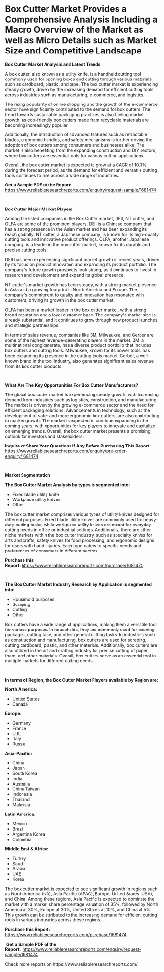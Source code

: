 <p><h1>Box Cutter Market Provides a Comprehensive Analysis Including a Macro Overview of the Market as well as Micro Details such as Market Size and Competitive Landscape</h1></p><p><strong>Box Cutter Market Analysis and Latest Trends</strong></p>
<p><p>A box cutter, also known as a utility knife, is a handheld cutting tool commonly used for opening boxes and cutting through various materials such as cardboard, plastic, and tape. The box cutter market is experiencing steady growth, driven by the increasing demand for efficient cutting tools across industries such as manufacturing, e-commerce, and logistics.</p><p>The rising popularity of online shopping and the growth of the e-commerce sector have significantly contributed to the demand for box cutters. The trend towards sustainable packaging practices is also fueling market growth, as eco-friendly box cutters made from recyclable materials are becoming increasingly popular.</p><p>Additionally, the introduction of advanced features such as retractable blades, ergonomic handles, and safety mechanisms is further driving the adoption of box cutters among consumers and businesses alike. The market is also benefiting from the expanding construction and DIY sectors, where box cutters are essential tools for various cutting applications.</p><p>Overall, the box cutter market is expected to grow at a CAGR of 10.3% during the forecast period, as the demand for efficient and versatile cutting tools continues to rise across a wide range of industries.</p></p>
<p><strong>Get a Sample PDF of the Report:&nbsp;</strong> <a href="https://www.reliableresearchreports.com/enquiry/request-sample/1681474">https://www.reliableresearchreports.com/enquiry/request-sample/1681474</a></p>
<p>&nbsp;</p>
<p><strong>Box Cutter Major Market Players</strong></p>
<p><p>Among the listed companies in the Box Cutter market, DElI, NT cutter, and OLFA are some of the prominent players. DElI is a Chinese company that has a strong presence in the Asian market and has been expanding its reach globally. NT cutter, a Japanese company, is known for its high-quality cutting tools and innovative product offerings. OLFA, another Japanese company, is a leader in the box cutter market, known for its durable and precise cutting tools.</p><p>DElI has been experiencing significant market growth in recent years, driven by its focus on product innovation and expanding its product portfolio. The company's future growth prospects look strong, as it continues to invest in research and development and expand its global presence.</p><p>NT cutter's market growth has been steady, with a strong market presence in Asia and a growing footprint in North America and Europe. The company's commitment to quality and innovation has resonated with customers, driving its growth in the box cutter market.</p><p>OLFA has been a market leader in the box cutter market, with a strong brand reputation and a loyal customer base. The company's market size is already substantial, and it continues to grow through new product launches and strategic partnerships.</p><p>In terms of sales revenue, companies like 3M, Milwaukee, and Gerber are some of the highest revenue-generating players in the market. 3M, a multinational conglomerate, has a diverse product portfolio that includes box cutters and cutting tools. Milwaukee, known for its power tools, has been expanding its presence in the cutting tools market. Gerber, a well-known brand in the tool industry, also generates significant sales revenue from its box cutter products.</p></p>
<p>&nbsp;</p>
<p><strong>What Are The Key Opportunities For Box Cutter Manufacturers?</strong></p>
<p><p>The global box cutter market is experiencing steady growth, with increasing demand from industries such as logistics, construction, and manufacturing. The market is driven by the growing e-commerce sector and the need for efficient packaging solutions. Advancements in technology, such as the development of safer and more ergonomic box cutters, are also contributing to market growth. The market is expected to continue expanding in the coming years, with opportunities for key players to innovate and capitalize on emerging trends. Overall, the box cutter market presents a promising outlook for investors and stakeholders.</p></p>
<p><strong>Inquire or Share Your Questions If Any Before Purchasing This Report:</strong> <a href="https://www.reliableresearchreports.com/enquiry/pre-order-enquiry/1681474">https://www.reliableresearchreports.com/enquiry/pre-order-enquiry/1681474</a></p>
<p>&nbsp;</p>
<p><strong>Market Segmentation</strong></p>
<p><strong>The Box Cutter Market Analysis by types is segmented into:</strong></p>
<p><ul><li>Fixed blade utility knife</li><li>Workplace utility knives</li><li>Other</li></ul></p>
<p><p>The box cutter market comprises various types of utility knives designed for different purposes. Fixed blade utility knives are commonly used for heavy-duty cutting tasks, while workplace utility knives are meant for everyday cutting needs in office or industrial settings. Additionally, there are other niche markets within the box cutter industry, such as specialty knives for arts and crafts, safety knives for food processing, and ergonomic designs for users with hand injuries. Each type caters to specific needs and preferences of consumers in different sectors.</p></p>
<p><strong>Purchase this Report:&nbsp;</strong><a href="https://www.reliableresearchreports.com/purchase/1681474">https://www.reliableresearchreports.com/purchase/1681474</a></p>
<p>&nbsp;</p>
<p><strong>The Box Cutter Market Industry Research by Application is segmented into:</strong></p>
<p><ul><li>Household purposes</li><li>Scraping</li><li>Cutting</li><li>Other</li></ul></p>
<p><p>Box cutters have a wide range of applications, making them a versatile tool for various purposes. In households, they are commonly used for opening packages, cutting tape, and other general cutting tasks. In industries such as construction and manufacturing, box cutters are used for scraping, cutting cardboard, plastic, and other materials. Additionally, box cutters are also utilized in the art and crafting industry for precise cutting of paper, foam, and other materials. Overall, box cutters serve as an essential tool in multiple markets for different cutting needs.</p></p>
<p>&nbsp;</p>
<p><strong>In terms of Region, the Box Cutter Market Players available by Region are:</strong></p>
<p>
    <p> <strong> North America: </strong>
        <ul>
            <li>United States</li>
            <li>Canada</li>
        </ul>
        </p> 
    <p> <strong> Europe: </strong>
        <ul>
            <li>Germany</li>
            <li>France</li>
            <li>U.K.</li>
            <li>Italy</li>
            <li>Russia</li>
        </ul>
        </p> 
    <p> <strong> Asia-Pacific: </strong>
        <ul>
            <li>China</li>
            <li>Japan</li>
            <li>South Korea</li>
            <li>India</li>
            <li>Australia</li>
            <li>China Taiwan</li>
            <li>Indonesia</li>
            <li>Thailand</li>
            <li>Malaysia</li>
        </ul>
        </p> 
    <p> <strong> Latin America: </strong>
        <ul>
            <li>Mexico</li>
            <li>Brazil</li>
            <li>Argentina Korea</li>
            <li>Colombia</li>
        </ul>
        </p> 
    <p> <strong> Middle East & Africa: </strong>
        <ul>
            <li>Turkey</li>
            <li>Saudi</li>
            <li>Arabia</li>
            <li>UAE</li>
            <li>Korea</li>
        </ul>
    </p>
    </p>
<p><p>The box cutter market is expected to see significant growth in regions such as North America (NA), Asia Pacific (APAC), Europe, United States (USA), and China. Among these regions, Asia Pacific is expected to dominate the market with a market share percentage valuation of 35%, followed by North America at 30%, Europe at 20%, United States at 10%, and China at 5%. This growth can be attributed to the increasing demand for efficient cutting tools in various industries across these regions.</p></p>
<p><strong>Purchase this Report: </strong><a href="https://www.reliableresearchreports.com/purchase/1681474">https://www.reliableresearchreports.com/purchase/1681474</a></p>
<p>&nbsp;<strong>Get a Sample PDF of the Report:&nbsp;&nbsp;</strong><a href="https://www.reliableresearchreports.com/enquiry/request-sample/1681474">https://www.reliableresearchreports.com/enquiry/request-sample/1681474</a></p>
<p><strong></strong></p>
<p>Check more reports on https://www.reliableresearchreports.com/</p>